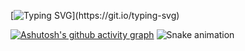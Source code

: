 [![Typing SVG](https://readme-typing-svg.demolab.com?font=Fira+Code&size=35&pause=1000&color=6626C3&width=435&lines=HELLO+WORLD!)](https://git.io/typing-svg)

[![Ashutosh's github activity graph](https://github-readme-activity-graph.cyclic.app/graph?username=ACHUX21&bg_color=000000&color=9e4c98&line=9e4c98&point=9c9c9c&area=true&hide_border=true)](https://github.com/ashutosh00710/github-readme-activity-graph)
![Snake animation](https://github.com/thepiyushmalhotra/thepiyushmalhotra/blob/output/github-contribution-grid-snake.svg)
